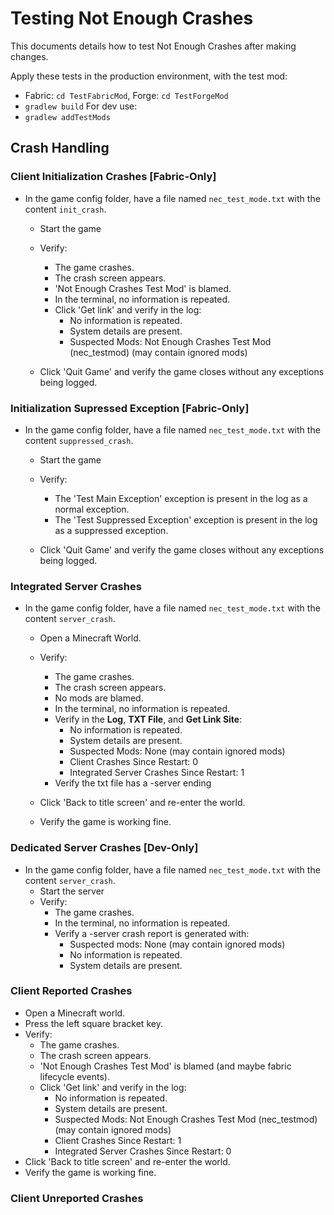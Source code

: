 # Testing Not Enough Crashes
This documents details how to test Not Enough Crashes after making changes.

Apply these tests in the production environment, with the test mod:
- Fabric: `cd TestFabricMod`, Forge: `cd TestForgeMod`
- `gradlew build`
  For dev use:
- `gradlew addTestMods`

## Crash Handling

### Client Initialization Crashes [Fabric-Only]
- In the game config folder, have a file named `nec_test_mode.txt` with the content `init_crash`.
  - Start the game
  - Verify:
    - The game crashes.
    - The crash screen appears.
    - 'Not Enough Crashes Test Mod' is blamed.
    - In the terminal, no information is repeated.
    - Click 'Get link' and verify in the log:
      - No information is repeated.
      - System details are present.
      - Suspected Mods: Not Enough Crashes Test Mod (nec_testmod) (may contain ignored mods)

  - Click 'Quit Game' and verify the game closes without any exceptions being logged.
### Initialization Supressed Exception [Fabric-Only]
- In the game config folder, have a file named `nec_test_mode.txt` with the content `suppressed_crash`.
  - Start the game
  - Verify:
    - The 'Test Main Exception' exception is present in the log as a normal exception.
    - The 'Test Suppressed Exception' exception is present in the log as a suppressed exception.

  - Click 'Quit Game' and verify the game closes without any exceptions being logged.
### Integrated Server Crashes
- In the game config folder, have a file named `nec_test_mode.txt` with the content `server_crash`.
  - Open a Minecraft World.
  - Verify:
    - The game crashes.
    - The crash screen appears.
    - No mods are blamed.
    - In the terminal, no information is repeated.
    - Verify in the **Log**, **TXT File**, and **Get Link Site**:
      - No information is repeated.
      - System details are present.
      - Suspected Mods: None (may contain ignored mods)
      - Client Crashes Since Restart: 0
      - Integrated Server Crashes Since Restart: 1
    - Verify the txt file has a -server ending

  - Click 'Back to title screen' and re-enter the world.
  - Verify the game is working fine.

### Dedicated Server Crashes [Dev-Only]
- In the game config folder, have a file named `nec_test_mode.txt` with the content `server_crash`.
  - Start the server
  - Verify:
    - The game crashes.
    - In the terminal, no information is repeated.
    - Verify a -server crash report is generated with:
      - Suspected mods: None (may contain ignored mods)
      - No information is repeated.
      - System details are present.
### Client Reported Crashes
- Open a Minecraft world.
- Press the left square bracket key.
- Verify:
  - The game crashes.
  - The crash screen appears.
  - 'Not Enough Crashes Test Mod' is blamed (and maybe fabric lifecycle events).
  - Click 'Get link' and verify in the log:
    - No information is repeated.
    - System details are present.
    - Suspected Mods: Not Enough Crashes Test Mod (nec_testmod) (may contain ignored mods)
    - Client Crashes Since Restart: 1
    - Integrated Server Crashes Since Restart: 0
- Click 'Back to title screen' and re-enter the world.
- Verify the game is working fine.

### Client Unreported Crashes
